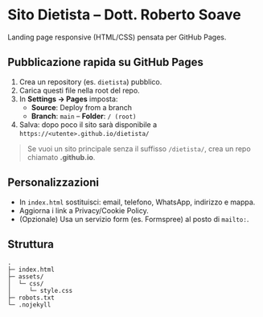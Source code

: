 # Sito Dietista – Dott. Roberto Soave

Landing page responsive (HTML/CSS) pensata per GitHub Pages.

## Pubblicazione rapida su GitHub Pages
1. Crea un repository (es. `dietista`) pubblico.
2. Carica questi file nella root del repo.
3. In **Settings → Pages** imposta:
   - **Source**: Deploy from a branch
   - **Branch**: `main` – **Folder**: `/ (root)`
4. Salva: dopo poco il sito sarà disponibile a `https://<utente>.github.io/dietista/`

> Se vuoi un sito principale senza il suffisso `/dietista/`, crea un repo chiamato **<utente>.github.io**.

## Personalizzazioni
- In `index.html` sostituisci: email, telefono, WhatsApp, indirizzo e mappa.
- Aggiorna i link a Privacy/Cookie Policy.
- (Opzionale) Usa un servizio form (es. Formspree) al posto di `mailto:`.

## Struttura
```
.
├─ index.html
├─ assets/
│  └─ css/
│     └─ style.css
├─ robots.txt
└─ .nojekyll
```
